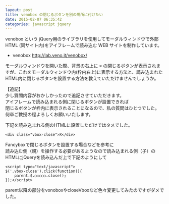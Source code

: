 ```yaml
---
layout: post
title: venobox の閉じるボタンを別の場所に付けたい
date: 2015-02-07 06:35:42
categories: javascript jquery
---
```

<p>venobox という jQuery用のライブラリを使用してモーダルウィンドウで外部 HTML (同サイト内)をアイフレームで読み込む WEB サイトを制作しています。</p>

<ul>
<li>venobox <a href="http://lab.veno.it/venobox/" rel="nofollow">http://lab.veno.it/venobox/</a></li>
</ul>

<p>モーダルウィンドウを開いた際、背景の右上に <kbd>×</kbd> の閉じるボタンが表示されますが、これをモーダルウィンドウ内(枠内右上)に表示する方法と、読み込まれたHTML内に閉じるボタンを設置する方法を教えていただけませんでしょうか。</p>

<p>【追記】<br>
少し質問内容がおかしかったので追記させていただきます。<br>
アイフレームで読み込まれる側に閉じるボタンが設置できれば<br>
閉じるボタンが枠内に表示されることになるので、私の質問はひとつでした。<br>
何卒ご教授の程よろしくお願いいたします。</p>

<p>下記を読み込まれる側のHTMLに設置しただけではタメでした。</p>

<pre><code>&lt;div class="vbox-close"&gt;X&lt;/div&gt;
</code></pre>

<p>Fancyboxで閉じるボタンを設置する場合などを参考に<br>
読み込む側（親）を操作する必要があるようなので読み込まれる側（子）のHTMLにjQueryを読み込んだ上で下記のようにして</p>

<pre><code>&lt;script type="text/javascript"&gt;
$('.vbox-close').click(function(){
    parent.$.○○○○○.close();
});&lt;/script&gt;
</code></pre>

<p>parent以降の部分をvonoboxやcloseVboxなど色々変更してみたのですがダメでした。</p>
